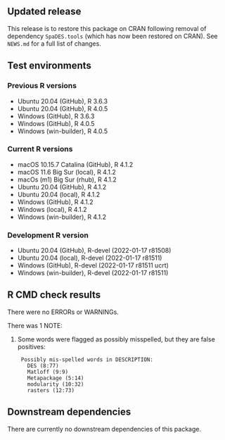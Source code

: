 ## Updated release

This release is to restore this package on CRAN following removal of dependency `SpaDES.tools` (which has now been restored on CRAN).
See `NEWS.md` for a full list of changes.

## Test environments

### Previous R versions
* Ubuntu 20.04                 (GitHub), R 3.6.3
* Ubuntu 20.04                 (GitHub), R 4.0.5
* Windows                      (GitHub), R 3.6.3
* Windows                      (GitHub), R 4.0.5
* Windows                 (win-builder), R 4.0.5

### Current R versions
* macOS 10.15.7 Catalina       (GitHub), R 4.1.2
* macOS 11.6 Big Sur            (local), R 4.1.2
* macOs (m1) Big Sur             (rhub), R 4.1.2
* Ubuntu 20.04                 (GitHub), R 4.1.2
* Ubuntu 20.04                  (local), R 4.1.2
* Windows                      (GitHub), R 4.1.2
* Windows                       (local), R 4.1.2
* Windows                 (win-builder), R 4.1.2

### Development R version
* Ubuntu 20.04                 (GitHub), R-devel (2022-01-17 r81508)
* Ubuntu 20.04                  (local), R-devel (2022-01-17 r81511)
* Windows                      (GitHub), R-devel (2022-01-17 r81511 ucrt)
* Windows                 (win-builder), R-devel (2022-01-17 r81511)

## R CMD check results

There were no ERRORs or WARNINGs.

There was 1 NOTE:

1. Some words were flagged as possibly misspelled, but they are false positives:

        Possibly mis-spelled words in DESCRIPTION:
          DES (8:77)
          Matloff (9:9)
          Metapackage (5:14)
          modularity (10:32)
          rasters (12:73)

## Downstream dependencies

There are currently no downstream dependencies of this package.
